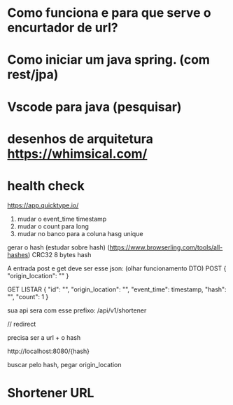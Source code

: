 # Como funciona e para que serve o encurtador de url?
# Como iniciar um java spring. (com rest/jpa)
# Vscode para java (pesquisar)

# desenhos de arquitetura https://whimsical.com/

# health check

https://app.quicktype.io/

1. mudar o event_time timestamp
2. mudar o count para long
3. mudar no banco para a coluna hasg unique

gerar o hash (estudar sobre hash) (https://www.browserling.com/tools/all-hashes) CRC32
8 bytes hash

A entrada post e get deve ser esse json: (olhar funcionamento DTO)
POST
{
    "origin_location": ""
}

GET LISTAR
{
    "id": "",
    "origin_location": "",
    "event_time": timestamp,
    "hash": "",
    "count": 1
}

sua api sera com esse prefixo: /api/v1/shortener

// redirect

precisa ser a url + o hash

http://localhost:8080/{hash}

buscar pelo hash, pegar origin_location

# Shortener URL

